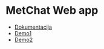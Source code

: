# MetChat Web app

* [Dokumentacija](IT320-SavremeneTehnoloskePlatforme-PZ-Milos.Menicanin.2119.pdf)
* [Demo1](https://www.dropbox.com/s/frqcfuzstx79x4a/create.join.delete.invite-Demo.mov?dl=0)
* [Demo2](https://www.dropbox.com/s/og4ul49850va9ns/mergeDemo.mov?dl=0)